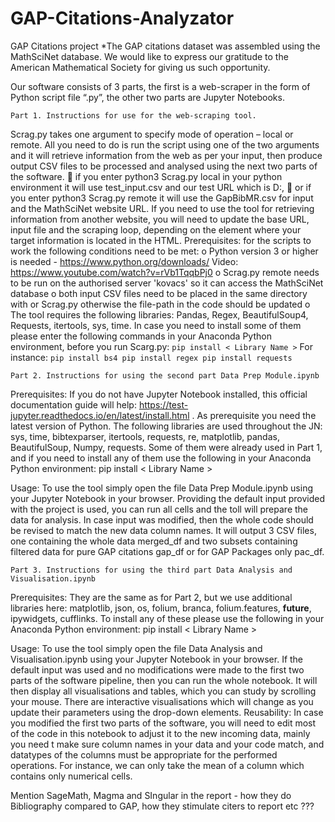 # GAP-Citations-Analyzator
GAP Citations project
*The GAP citations dataset was assembled using the MathSciNet database. We would like to express our gratitude to the American Mathematical Society for giving us such opportunity.

Our software consists of 3 parts, the first is a web-scraper in the form of Python script file “.py”, the other two parts are Jupyter Notebooks.

	Part 1. Instructions for use for the web-scraping tool. 
Scrag.py takes one argument to specify mode of operation – local or remote. All you need to do is run the script using one of the two arguments and it will retrieve information from the web as per your input, then produce output CSV files to be processed and analysed using the next two parts of the software.
	if you enter python3 Scrag.py local in your python environment it will use test_input.csv and our test URL which is D:\,
	or if you enter python3 Scrag.py remote it will use the GapBibMR.csv for input and the MathSciNet website URL.
If you need to use the tool for retrieving information from another website, you will need to update the base URL, input file and the scraping loop, depending on the element where your target information is located in the HTML.
Prerequisites:  for the scripts to work the following conditions need to be met:
o	Python version 3 or higher is needed - https://www.python.org/downloads/  Video: https://www.youtube.com/watch?v=rVb1TqqbPj0 
o	Scrag.py remote needs to be run on the authorised server 'kovacs' so it can access the MathSciNet database
o	both input CSV files need to be placed in the same directory with or Scrag.py otherwise the file-path in the code should be updated
o	The tool requires the following libraries: Pandas, Regex, BeautifulSoup4, Requests, itertools, sys, time.
In case you need to install some of them please enter the following commands in your Anaconda Python environment, before you run Scarg.py:
`pip install < Library Name >`
For instance:
`pip install bs4
pip install regex
pip install requests`

	Part 2. Instructions for using the second part Data Prep Module.ipynb
Prerequisites:
If you do not have Jupyter Notebook installed, this official documentation guide will help: https://test-jupyter.readthedocs.io/en/latest/install.html . As prerequisite you need the latest version of Python.
The following libraries are used throughout the JN: sys, time, bibtexparser, itertools, requests, re, matplotlib, pandas, BeautifulSoup, Numpy, requests. Some of them were already used in Part 1, and if you need to install any of them use the following in your Anaconda Python environment:
pip install < Library Name >

Usage:
To use the tool simply open the file Data Prep Module.ipynb using your Jupyter Notebook in your browser.
Providing the default input provided with the project is used, you can run all cells and the toll will prepare the data for analysis. In case input was modified, then the whole code should be revised to match the new data column names.
It will output 3 CSV files, one containing the whole data merged_df and two subsets containing filtered data for pure GAP citations gap_df or for GAP Packages only pac_df.

	Part 3. Instructions for using the third part Data Analysis and Visualisation.ipynb

Prerequisites: They are the same as for Part 2, but we use additional libraries here: matplotlib, json, os, folium, branca, folium.features, __future__, ipywidgets, cufflinks. To install any of these please use the following in your Anaconda Python environment:
pip install < Library Name >

Usage:
To use the tool simply open the file Data Analysis and Visualisation.ipynb using your Jupyter Notebook in your browser.
If the default input was used and no modifications were made to the first two parts of the software pipeline, then you can run the whole notebook. It will then display all visualisations and tables, which you can study by scrolling your mouse. There are interactive visualisations which will change as you update their parameters using the drop-down elements.
Reusability:
In case you modified the first two parts of the software, you will need to edit most of the code in this notebook to adjust it to the new incoming data, mainly you need t make sure column names in your data and your code match, and datatypes of the columns must be appropriate for the performed operations. For instance, we can only take the mean of a column which contains only numerical cells.




Mention SageMath, Magma and SIngular in the report - how they do Bibliography compared to GAP, how they stimulate citers to report  etc ???
